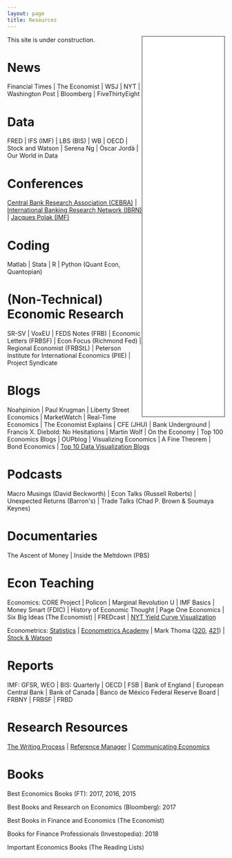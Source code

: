 ```yaml
---
layout: page
title: Resources
---
```


<iframe style="border: 1px solid #333333; overflow: hidden; width: 190px; height: 880px;" src="//research.stlouisfed.org/fred-glance-widget.php?series_ids=DGS10,T10Y2Y,DFEDTARU,VIXCLS,BAMLH0A0HYM2,DEXUSEU,DEXMXUS,CPIAUCSL,UNRATE,GDPC1&transformations=lin,lin,lin,lin,lin,lin,lin,pc1,lin,pca" align="right" height="880" width="320" frameborder="0" scrolling="no"></iframe>

This site is under construction.

# News
Financial Times | The Economist | WSJ | NYT | Washington Post | Bloomberg | FiveThirtyEight

# Data
FRED | IFS (IMF) | LBS (BIS) | WB | OECD | Stock and Watson | Serena Ng | Òscar Jordà | Our World in Data

# Conferences
[Central Bank Research Association (CEBRA)](https://cebra.org/) | [International Banking Research Network (IBRN)](https://www.newyorkfed.org/ibrn) | [Jacques Polak (IMF)](https://www.imf.org/external/pubs/ft/staffp/arc/index.asp)

# Coding
Matlab | Stata | R | Python (Quant Econ, Quantopian)

# (Non-Technical) Economic Research
SR-SV | VoxEU | FEDS Notes (FRB) | Economic Letters (FRBSF) | Econ Focus (Richmond Fed) | Regional Economist (FRBStL) | Peterson Institute for International Economics (PIIE) | Project Syndicate

# Blogs
Noahpinion | Paul Krugman | Liberty Street Economics | MarketWatch | Real-Time Economics | The Economist Explains | CFE (JHU) | Bank Underground | Francis X. Diebold: No Hesitations | Martin Wolf | On the Economy | Top 100 Economics Blogs | OUPblog | Visualizing Economics | A Fine Theorem | Bond Economics | [Top 10 Data Visualization Blogs](https://www.tableau.com/learn/articles/best-data-visualization-blogs)

# Podcasts
Macro Musings (David Beckworth) | Econ Talks (Russell Roberts) | Unexpected Returns (Barron's) | Trade Talks (Chad P. Brown & Soumaya Keynes)

# Documentaries
The Ascent of Money | Inside the Meltdown (PBS)

# Econ Teaching
Economics: CORE Project | Policon | Marginal Revolution U | IMF Basics | Money Smart (FDIC) | History of Economic Thought | Page One Economics | Six Big Ideas (The Economist) | FREDcast | [NYT Yield Curve Visualization](https://www.nytimes.com/interactive/2015/03/19/upshot/3d-yield-curve-economic-growth.html)

Econometrics: [Statistics](https://www.statlect.com/fundamentals-of-statistics/) | [Econometrics Academy](https://sites.google.com/site/econometricsacademy/) | Mark Thoma ([320](https://www.youtube.com/playlist?list=PL7vNyVXxvcu-bvpdBR_jExrDl6ESioZ4b), [421](https://www.youtube.com/playlist?list=PLD15D38DC7AA3B737)) | [Stock & Watson](https://www.nber.org/minicourse_2008.html)

# Reports
IMF: GFSR, WEO | BIS: Quarterly | OECD | FSB | Bank of England | European Central Bank | Bank of Canada | Banco de México
Federal Reserve Board | FRBNY | FRBSF | FRBD 

# Research Resources
[The Writing Process](https://owl.purdue.edu/site_map.html) | [Reference Manager](https://researchguides.library.tufts.edu/c.php?g=249269&p=1659288) | [Communicating Economics](www.communicatingeconomics.com)

# Books
Best Economics Books (FT): 2017, 2016, 2015

Best Books and Research on Economics (Bloomberg): 2017

Best Books in Finance and Economics (The Economist)

Books for Finance Professionals (Investopedia): 2018

Important Economics Books (The Reading Lists)
